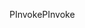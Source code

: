 <span data-ttu-id="2af11-101">PInvoke</span><span class="sxs-lookup"><span data-stu-id="2af11-101">PInvoke</span></span>